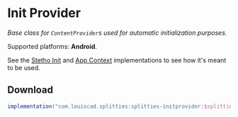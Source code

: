 # Init Provider

*Base class for `ContentProvider`s used for automatic initialization
purposes.*

Supported platforms: **Android**.

See the [Stetho Init](../stetho-init) and [App Context](../appctx)
implementations to see how it's meant to be used.

## Download

```groovy
implementation("com.louiscad.splitties:splitties-initprovider:$splitties_version")
```
